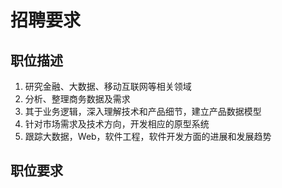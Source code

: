 # 招聘要求
## 职位描述
1. 研究金融、大数据、移动互联网等相关领域
2. 分析、整理商务数据及需求
3. 其于业务逻辑，深入理解技术和产品细节，建立产品数据模型
4. 针对市场需求及技术方向，开发相应的原型系统
5. 跟踪大数据，Web，软件工程，软件开发方面的进展和发展趋势
## 职位要求





